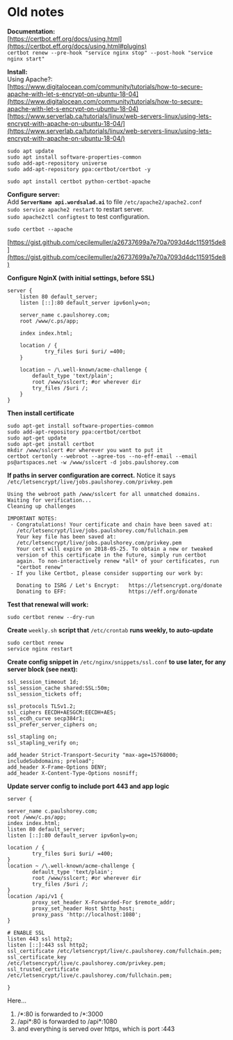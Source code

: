 # Old notes

**Documentation:**  
[https://certbot.eff.org/docs/using.html](https://certbot.eff.org/docs/using.html#plugins)  
`certbot renew --pre-hook "service nginx stop" --post-hook "service nginx start"`

**Install:**  
Using Apache?:  
[https://www.digitalocean.com/community/tutorials/how-to-secure-apache-with-let-s-encrypt-on-ubuntu-18-04](https://www.digitalocean.com/community/tutorials/how-to-secure-apache-with-let-s-encrypt-on-ubuntu-18-04)  
[https://www.serverlab.ca/tutorials/linux/web-servers-linux/using-lets-encrypt-with-apache-on-ubuntu-18-04/](https://www.serverlab.ca/tutorials/linux/web-servers-linux/using-lets-encrypt-with-apache-on-ubuntu-18-04/)

```text
sudo apt update
sudo apt install software-properties-common
sudo add-apt-repository universe
sudo add-apt-repository ppa:certbot/certbot -y

sudo apt install certbot python-certbot-apache
```

**Configure server:**  
Add **`ServerName api.wordsalad.ai`** to file `/etc/apache2/apache2.conf`  
`sudo service apache2 restart` to restart server.  
`sudo apache2ctl configtest` to test configuration.

`sudo certbot --apache`





[https://gist.github.com/cecilemuller/a26737699a7e70a7093d4dc115915de8](https://gist.github.com/cecilemuller/a26737699a7e70a7093d4dc115915de8)

**Configure NginX \(with initial settings, before SSL\)**

```text
server {
    listen 80 default_server;
    listen [::]:80 default_server ipv6only=on;

    server_name c.paulshorey.com;
    root /www/c.ps/app;

    index index.html;

    location / {
            try_files $uri $uri/ =400;
    }

    location ~ /\.well-known/acme-challenge {
        default_type 'text/plain';
        root /www/sslcert; #or wherever dir
        try_files /$uri /;
    }
}
```

**Then install certificate**

```text
sudo apt-get install software-properties-common
sudo add-apt-repository ppa:certbot/certbot
sudo apt-get update
sudo apt-get install certbot
mkdir /www/sslcert #or wherever you want to put it
certbot certonly --webroot --agree-tos --no-eff-email --email ps@artspaces.net -w /www/sslcert -d jobs.paulshorey.com
```

**If paths in server configuration are correct.** Notice it says `/etc/letsencrypt/live/jobs.paulshorey.com/privkey.pem`

```text
Using the webroot path /www/sslcert for all unmatched domains.
Waiting for verification...
Cleaning up challenges

IMPORTANT NOTES:
 - Congratulations! Your certificate and chain have been saved at:
   /etc/letsencrypt/live/jobs.paulshorey.com/fullchain.pem
   Your key file has been saved at:
   /etc/letsencrypt/live/jobs.paulshorey.com/privkey.pem
   Your cert will expire on 2018-05-25. To obtain a new or tweaked
   version of this certificate in the future, simply run certbot
   again. To non-interactively renew *all* of your certificates, run
   "certbot renew"
 - If you like Certbot, please consider supporting our work by:

   Donating to ISRG / Let's Encrypt:   https://letsencrypt.org/donate
   Donating to EFF:                    https://eff.org/donate
```

**Test that renewal will work:**

```text
sudo certbot renew --dry-run
```

**Create** `weekly.sh` **script that** `/etc/crontab` **runs weekly, to auto-update**

```text
sudo certbot renew
service nginx restart
```

**Create config snippet in** `/etc/nginx/snippets/ssl.conf` **to use later, for any server block \(see next\):**

```text
ssl_session_timeout 1d;
ssl_session_cache shared:SSL:50m;
ssl_session_tickets off;

ssl_protocols TLSv1.2;
ssl_ciphers EECDH+AESGCM:EECDH+AES;
ssl_ecdh_curve secp384r1;
ssl_prefer_server_ciphers on;

ssl_stapling on;
ssl_stapling_verify on;

add_header Strict-Transport-Security "max-age=15768000; includeSubdomains; preload";
add_header X-Frame-Options DENY;
add_header X-Content-Type-Options nosniff;
```

**Update server config to include port 443 and app logic**

```text
server {

server_name c.paulshorey.com;
root /www/c.ps/app;
index index.html;
listen 80 default_server;
listen [::]:80 default_server ipv6only=on;

location / {
        try_files $uri $uri/ =400;
}
location ~ /\.well-known/acme-challenge {
        default_type 'text/plain';
        root /www/sslcert; #or wherever dir
        try_files /$uri /;
}
location /api/v1 {
        proxy_set_header X-Forwarded-For $remote_addr;
        proxy_set_header Host $http_host;
        proxy_pass 'http://localhost:1080';
}

# ENABLE SSL
listen 443 ssl http2;
listen [::]:443 ssl http2;
ssl_certificate /etc/letsencrypt/live/c.paulshorey.com/fullchain.pem;
ssl_certificate_key /etc/letsencrypt/live/c.paulshorey.com/privkey.pem;
ssl_trusted_certificate /etc/letsencrypt/live/c.paulshorey.com/fullchain.pem;

}
```

Here...

1. /\*:80 is forwarded to /\*:3000
2. /api\*:80 is forwarded to /api\*:1080
3. and everything is served over https, which is port :443


